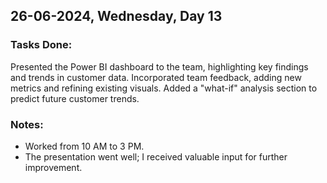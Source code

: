 ## 26-06-2024, Wednesday, Day 13
### Tasks Done:
Presented the Power BI dashboard to the team, highlighting key findings and trends in customer data.
Incorporated team feedback, adding new metrics and refining existing visuals.
Added a "what-if" analysis section to predict future customer trends.

### Notes:
- Worked from 10 AM to 3 PM.
- The presentation went well; I received valuable input for further improvement.
